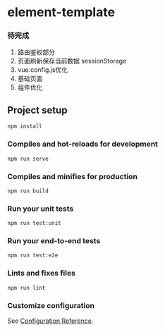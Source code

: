 # element-template

### 待完成
1. 路由鉴权部分
2. 页面刷新保存当前数据 sessionStorage
3. vue.config.js优化
4. 基础页面
5. 组件优化

## Project setup
```
npm install
```

### Compiles and hot-reloads for development
```
npm run serve
```

### Compiles and minifies for production
```
npm run build
```

### Run your unit tests
```
npm run test:unit
```

### Run your end-to-end tests
```
npm run test:e2e
```

### Lints and fixes files
```
npm run lint
```

### Customize configuration
See [Configuration Reference](https://cli.vuejs.org/config/).
